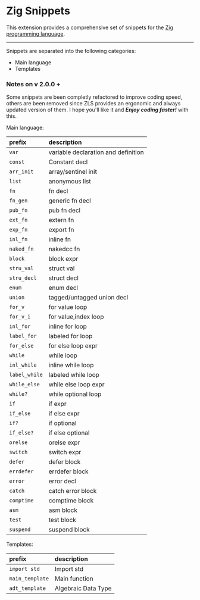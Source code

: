 # Zig Snippets

This extension provides a comprehensive set of snippets for the [Zig programming language](https://ziglang.org).

-----------------------------------------------------------------------------------------------------------
Snippets are separated into the following categories:

* Main language
* Templates

### Notes on v 2.0.0 +

Some snippets are been completly refactored to improve coding speed, others are been removed since ZLS provides an ergonomic and always updated version of them.
I hope you'll like it and ***Enjoy coding faster!*** with this.

Main language:

| prefix            | description                         |
|:------------------|:------------------------------------|
| ```var```         | variable declaration and definition |
| ```const```       | Constant decl                       |
| ```arr_init```    | array/sentinel init                 |
| ```list```        | anonymous list                      |
| ```fn```          | fn decl                             |
| ```fn_gen```      | generic fn decl                     |
| ```pub_fn```      | pub fn decl                         |
| ```ext_fn```      | extern fn                           |
| ```exp_fn```      | export fn                           |
| ```inl_fn```      | inline fn                           |
| ```naked_fn```    | nakedcc fn                          |
| ```block```       | block expr                          |
| ```stru_val```    | struct val                          |
| ```stru_decl```   | struct decl                         |
| ```enum```        | enum decl                           |
| ```union```       | tagged/untagged union decl          |
| ```for_v```       | for value loop                      |
| ```for_v_i```     | for value,index loop                |
| ```inl_for```     | inline for loop                     |
| ```label_for```   | labeled for loop                    |
| ```for_else```    | for else loop expr                  |
| ```while```       | while loop                          |
| ```inl_while```   | inline while loop                   |
| ```label_while``` | labeled while loop                  |
| ```while_else```  | while else loop expr                |
| ```while?```      | while optional loop                 |
| ```if```          | if expr                             |
| ```if_else```     | if else expr                        |
| ```if?```         | if optional                         |
| ```if_else?```    | if else optional                    |
| ```orelse```      | orelse expr                         |
| ```switch```      | switch expr                         |
| ```defer```       | defer block                         |
| ```errdefer```    | errdefer block                      |
| ```error```       | error decl                          |
| ```catch```       | catch error block                   |
| ```comptime```    | comptime block                      |
| ```asm```         | asm block                           |
| ```test```        | test block                          |
| ```suspend```     | suspend block                       |

Templates:

| prefix                 | description               |
|:-----------------------|:--------------------------|
| ```import std```       | Import std                |
| ```main_template```    | Main function             |
| ```adt_template```     | Algebraic Data Type       |
